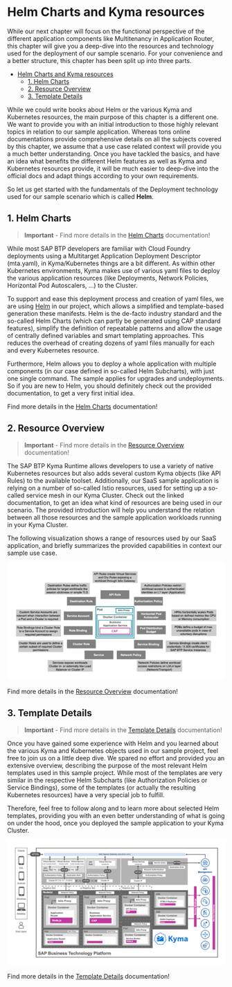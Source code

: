 # Helm Charts and Kyma resources

While our next chapter will focus on the functional perspective of the different application components like Multitenancy in Application Router, this chapter will give you a deep-dive into the resources and technology used for the deployment of our sample scenario. For your convenience and a better structure, this chapter has been split up into three parts.

- [Helm Charts and Kyma resources](#helm-charts-and-kyma-resources)
  - [1. Helm Charts](#1-helm-charts)
  - [2. Resource Overview](#2-resource-overview)
  - [3. Template Details](#3-template-details)

While we could write books about Helm or the various Kyma and Kubernetes resources, the main purpose of this chapter is a different one. We want to provide you with an initial introduction to those highly relevant topics in relation to our sample application. Whereas tons online documentations provide comprehensive details on all the subjects covered by this chapter, we assume that a use case related context will provide you a much better understanding. Once you have tackled the basics, and have an idea what benefits the different Helm features as well as Kyma and Kubernetes resources provide, it will be much easier to deep-dive into the official docs and adapt things according to your own requirements. 

So let us get started with the fundamentals of the Deployment technology used for our sample scenario which is called **Helm**. 

## 1. Helm Charts

> **Important** - Find more details in the [Helm Charts](./components/HelmCharts.md) documentation!

While most SAP BTP developers are familiar with Cloud Foundry deployments using a Multitarget Application Deployment Descriptor (mta.yaml), in Kyma/Kubernetes things are a bit different. As within other Kubernetes environments, Kyma makes use of various yaml files to deploy the various application resources (like Deployments, Network Policies, Horizontal Pod Autoscalers, ...) to the Cluster. 

To support and ease this deployment process and creation of yaml files, we are using [Helm](https://helm.sh/) in our project, which allows a simplified and template-based generation these manifests. Helm is the de-facto industry standard and the so-called Helm Charts (which can partly be generated using CAP standard features), simplify the definition of repeatable patterns and allow the usage of centrally defined variables and smart templating approaches. This reduces the overhead of creating dozens of yaml files manually for each and every Kubernetes resource. 

Furthermore, Helm allows you to deploy a whole application with multiple components (in our case defined in so-called Helm Subcharts), with just one single command. The sample applies for upgrades and undeployments. So if you are new to Helm, you should definitely check out the provided documentation, to get a very first initial idea. 

Find more details in the [Helm Charts](./components/HelmCharts.md) documentation!

## 2. Resource Overview

> **Important** - Find more details in the [Resource Overview](./components/ResourceOverview.md) documentation!

The SAP BTP Kyma Runtime allows developers to use a variety of native Kubernetes resources but also adds several custom Kyma objects (like API Rules) to the available toolset. Additionally, our SaaS sample application is relying on a number of so-called Istio resources, used for setting up a so-called service mesh in our Kyma Cluster. Check out the linked documentation, to get an idea what kind of resources are being used in our scenario. The provided introduction will help you understand the relation between all those resources and the sample application workloads running in your Kyma Cluster. 

The following visualization shows a range of resources used by our SaaS application, and briefly summarizes the provided capabilities in context our sample use case. 

[<img src="./images/KymaObjectsGeneral.png" width="600"/>](./images/KymaObjectsGeneral.png?raw=true)

Find more details in the [Resource Overview](./components/ResourceOverview.md) documentation!

## 3. Template Details

> **Important** - Find more details in the [Template Details](./components/TemplateDetails.md) documentation!

Once you have gained some experience with Helm and you learned about the various Kyma and Kubernetes objects used in our sample project, feel free to join us on a little deep dive. We spared no effort and provided you an extensive overview, describing the purpose of the most relevant Helm templates used in this sample project. While most of the templates are very similar in the respective Helm Subcharts (like Authorization Policies or Service Bindings), some of the templates (or actually the resulting Kubernetes resources) have a very special job to fulfill. 

Therefore, feel free to follow along and to learn more about selected Helm templates, providing you with an even better understanding of what is going on under the hood, once you deployed the sample application to your Kyma Cluster. 

[<img src="./images/ResourceDetailsArch.png" width="600"/>](./images/ResourceDetailsArch.png?raw=true)

Find more details in the [Template Details](./components/TemplateDetails.md) documentation!